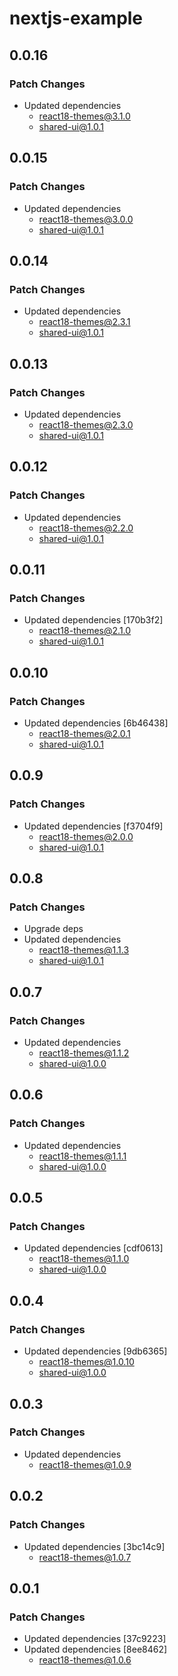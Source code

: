 # nextjs-example

## 0.0.16

### Patch Changes

- Updated dependencies
  - react18-themes@3.1.0
  - shared-ui@1.0.1

## 0.0.15

### Patch Changes

- Updated dependencies
  - react18-themes@3.0.0
  - shared-ui@1.0.1

## 0.0.14

### Patch Changes

- Updated dependencies
  - react18-themes@2.3.1
  - shared-ui@1.0.1

## 0.0.13

### Patch Changes

- Updated dependencies
  - react18-themes@2.3.0
  - shared-ui@1.0.1

## 0.0.12

### Patch Changes

- Updated dependencies
  - react18-themes@2.2.0
  - shared-ui@1.0.1

## 0.0.11

### Patch Changes

- Updated dependencies [170b3f2]
  - react18-themes@2.1.0
  - shared-ui@1.0.1

## 0.0.10

### Patch Changes

- Updated dependencies [6b46438]
  - react18-themes@2.0.1
  - shared-ui@1.0.1

## 0.0.9

### Patch Changes

- Updated dependencies [f3704f9]
  - react18-themes@2.0.0
  - shared-ui@1.0.1

## 0.0.8

### Patch Changes

- Upgrade deps
- Updated dependencies
  - react18-themes@1.1.3
  - shared-ui@1.0.1

## 0.0.7

### Patch Changes

- Updated dependencies
  - react18-themes@1.1.2
  - shared-ui@1.0.0

## 0.0.6

### Patch Changes

- Updated dependencies
  - react18-themes@1.1.1
  - shared-ui@1.0.0

## 0.0.5

### Patch Changes

- Updated dependencies [cdf0613]
  - react18-themes@1.1.0
  - shared-ui@1.0.0

## 0.0.4

### Patch Changes

- Updated dependencies [9db6365]
  - react18-themes@1.0.10
  - shared-ui@1.0.0

## 0.0.3

### Patch Changes

- Updated dependencies
  - react18-themes@1.0.9

## 0.0.2

### Patch Changes

- Updated dependencies [3bc14c9]
  - react18-themes@1.0.7

## 0.0.1

### Patch Changes

- Updated dependencies [37c9223]
- Updated dependencies [8ee8462]
  - react18-themes@1.0.6
